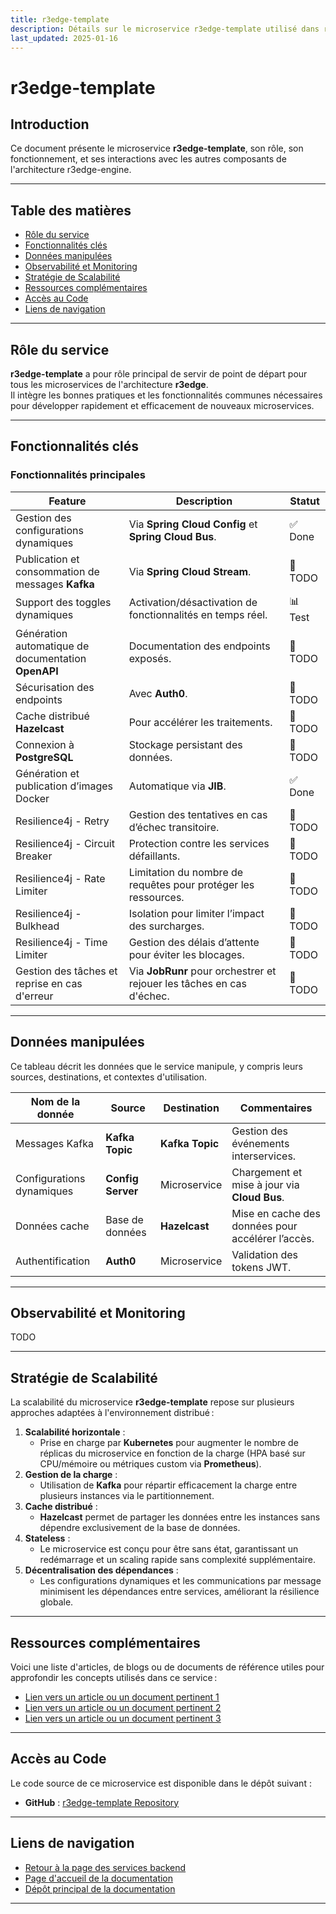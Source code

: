```yaml
---
title: r3edge-template
description: Détails sur le microservice r3edge-template utilisé dans r3edge-engine.
last_updated: 2025-01-16
---
```


# r3edge-template

## Introduction

Ce document présente le microservice **r3edge-template**, son rôle, son fonctionnement, et ses interactions avec les autres composants de l'architecture r3edge-engine.

---

## Table des matières

- [Rôle du service](#rôle-du-service)
- [Fonctionnalités clés](#fonctionnalités-clés)
- [Données manipulées](#données-manipulées)
- [Observabilité et Monitoring](#observabilité-et-monitoring)
- [Stratégie de Scalabilité](#stratégie-de-scalabilité)
- [Ressources complémentaires](#ressources-complémentaires)
- [Accès au Code](#accès-au-code)
- [Liens de navigation](#liens-de-navigation)

---

## Rôle du service

**r3edge-template** a pour rôle principal de servir de point de départ pour tous les microservices de l'architecture **r3edge**.\
Il intègre les bonnes pratiques et les fonctionnalités communes nécessaires pour développer rapidement et efficacement de nouveaux microservices.

---

## Fonctionnalités clés

### Fonctionnalités principales 

| Feature                                                | Description                                                                                      | Statut      |
|--------------------------------------------------------|--------------------------------------------------------------------------------------------------|-------------|
| Gestion des configurations dynamiques                 | Via **Spring Cloud Config** et **Spring Cloud Bus**.                                            | ✅ Done      |
| Publication et consommation de messages **Kafka**      | Via **Spring Cloud Stream**.                                                                    | 📝 TODO      |
| Support des toggles dynamiques                        | Activation/désactivation de fonctionnalités en temps réel.                                      | 📊 Test      |
| Génération automatique de documentation **OpenAPI**    | Documentation des endpoints exposés.                                                            | 📝 TODO      |
| Sécurisation des endpoints                            | Avec **Auth0**.                                                                                 | 📝 TODO      |
| Cache distribué **Hazelcast**                         | Pour accélérer les traitements.                                                                 | 📝 TODO      |
| Connexion à **PostgreSQL**                            | Stockage persistant des données.                                                                | 📝 TODO      |
| Génération et publication d’images Docker             | Automatique via **JIB**.                                                                        | ✅ Done      |
| Resilience4j - Retry                                  | Gestion des tentatives en cas d’échec transitoire.                                              | 📝 TODO      |
| Resilience4j - Circuit Breaker                        | Protection contre les services défaillants.                                                    | 📝 TODO      |
| Resilience4j - Rate Limiter                           | Limitation du nombre de requêtes pour protéger les ressources.                                  | 📝 TODO      |
| Resilience4j - Bulkhead                               | Isolation pour limiter l’impact des surcharges.                                                | 📝 TODO      |
| Resilience4j - Time Limiter                           | Gestion des délais d’attente pour éviter les blocages.                                          | 📝 TODO      |
| Gestion des tâches et reprise en cas d'erreur         | Via **JobRunr** pour orchestrer et rejouer les tâches en cas d'échec.                           | 📝 TODO      |


---

## Données manipulées

Ce tableau décrit les données que le service manipule, y compris leurs sources, destinations, et contextes d'utilisation.

| **Nom de la donnée**      | **Source**      | **Destination** | **Commentaires**                                  |
| ------------------------- | --------------- | --------------- | ------------------------------------------------- |
| Messages Kafka            | **Kafka Topic**     | **Kafka Topic**     | Gestion des événements interservices.             |
| Configurations dynamiques | **Config Server**   | Microservice    | Chargement et mise à jour via **Cloud Bus**.          |
| Données cache             | Base de données | **Hazelcast**       | Mise en cache des données pour accélérer l’accès. |
| Authentification          | **Auth0**           | Microservice    | Validation des tokens JWT.                        |

---

## Observabilité et Monitoring

TODO

---

## Stratégie de Scalabilité

La scalabilité du microservice **r3edge-template** repose sur plusieurs approches adaptées à l'environnement distribué :

1. **Scalabilité horizontale** :
   - Prise en charge par **Kubernetes** pour augmenter le nombre de réplicas du microservice en fonction de la charge (HPA basé sur CPU/mémoire ou métriques custom via **Prometheus**).
2. **Gestion de la charge** :
   - Utilisation de **Kafka** pour répartir efficacement la charge entre plusieurs instances via le partitionnement.
3. **Cache distribué** :
   - **Hazelcast** permet de partager les données entre les instances sans dépendre exclusivement de la base de données.
4. **Stateless** :
   - Le microservice est conçu pour être sans état, garantissant un redémarrage et un scaling rapide sans complexité supplémentaire.
5. **Décentralisation des dépendances** :
   - Les configurations dynamiques et les communications par message minimisent les dépendances entre services, améliorant la résilience globale.

---

## Ressources complémentaires

Voici une liste d'articles, de blogs ou de documents de référence utiles pour approfondir les concepts utilisés dans ce service :

- [Lien vers un article ou un document pertinent 1](#)
- [Lien vers un article ou un document pertinent 2](#)
- [Lien vers un article ou un document pertinent 3](#)

---

## Accès au Code

Le code source de ce microservice est disponible dans le dépôt suivant :

- **GitHub** : [r3edge-template Repository](https://github.com/r3edge/r3edge-template)

---

## Liens de navigation

- [Retour à la page des services backend](services-backend.md)
- [Page d'accueil de la documentation](index.md)
- [Dépôt principal de la documentation](https://github.com/dsissoko/r3edge-engine-docs)

---
